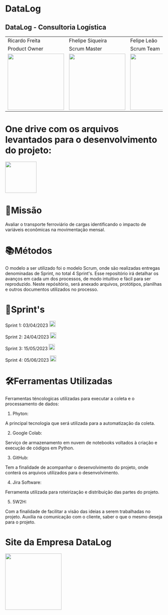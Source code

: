 # DataLog
<h2>DataLog - Consultoria Logística </h2>

<table>
  <tr>
   <td>Ricardo Freita</td>
    <td>Fhelipe Siqueira</td>
   <td>Felipe Leão</td>
   <td>Gabriella Lima</td>
   <td>Mariana Oliveira</td>
   <td>Rafael Lima</td>
   <td>Thiago Pereira</td>
 </tr>
 <tr>
   <td>Product Owner</td>
   <td>Scrum Master</td>
   <td>Scrum Team</td>
   <td>Scrum Team</td>
   <td>Scrum Team</td>
   <td>Scrum Team</td>
   <td>Scrum Team</td>
  </tr>
  </tr>
  <td><a href="https://www.linkedin.com/in/ricardo-freitas-959663174"><img src="https://user-images.githubusercontent.com/114450758/227744653-97acdb39-7778-48c6-bbb5-a9bb08a7f8d1.jpeg" width="180px"> </a></td>
  <td><a href="https://www.linkedin.com/in/fhelipesiqueira"><img src="https://user-images.githubusercontent.com/114450758/227744710-b9b475d4-c8a5-4b2f-8fa6-77049f0160ec.jpeg" width=180px"> </a> </td>
   <td><a href="https://www.linkedin.com/in/felipe-le%C3%A3o-ab11841b6"><img src="https://user-images.githubusercontent.com/114450758/227744624-308369f7-acca-4f8e-bd43-103495fd202b.jpeg" width="180px"> </a></td>
   <td><a href="https://www.linkedin.com/in/gabriella-fernanda-5473881a2"><img src="https://user-images.githubusercontent.com/114450758/204678438-a7581413-d6ea-48fb-ab1c-7813dc6f8f1c.jpg" width="180px"> </a></td>
   <td><a href="https://www.linkedin.com/in/mariana-oliveira-b35a59235"><img src="https://user-images.githubusercontent.com/114450758/227745093-b63d3ef5-54dd-48fe-b1a4-60100809598a.jpeg" width="180px"> </a></td>
   <td><a href="https://www.linkedin.com/in/rafael-lima-002022175"><img src="https://user-images.githubusercontent.com/114450758/227744440-bf60e5bb-7819-489d-8c4d-3c68cf4a6427.jpeg" width="180px"> </a></td>
   <td><a href="https://www.linkedin.com/in/thiago-pereira-594683174"><img src="https://user-images.githubusercontent.com/114450758/204685177-fb562021-6f64-49a1-95d2-285ab870b627.jpg" width="180px"> </a></td>
 
 </table>
 
   <h1> One drive com os arquivos levantados para o desenvolvimento do projeto:</h1>
  
  <a href="https://fatecspgov-my.sharepoint.com/:f:/r/personal/gabriella_santos12_fatec_sp_gov_br/Documents/API%20AGRO/2%20semestre?csf=1&web=1&e=E1kT4r"><img src="https://user-images.githubusercontent.com/114450758/204680162-f6940b1b-c19d-40b1-a808-de0334a9a109.png" width="100px"> </a>
  
<h1> 🎯Missão </h1>

Avaliar o transporte ferroviário de cargas identificando o impacto de variáveis econômicas na movimentação mensal.

<h1> 📚Métodos</h1>

O modelo a ser utilizado foi o modelo Scrum, onde são realizadas entregas denominadas de Sprint, no total 4 Sprint's. Esse repositório irá detalhar os avanços em cada um dos processos, de modo intuitivo e fácil para ser reproduzido. Neste repósitório, será anexado arquivos, protótipos, planilhas e outros documentos utilizados no processo.

<h1> 📅Sprint's</h1>

Sprint 1: 03/04/2023  <a href="https://fatecspgov-my.sharepoint.com/:f:/r/personal/gabriella_santos12_fatec_sp_gov_br/Documents/API%20AGRO/2%20semestre/Sprint%201?csf=1&web=1&e=IOBDut"><img src="https://user-images.githubusercontent.com/114450758/204683420-761be954-011f-4438-ace9-35381fa3009c.png" width="20px"> </a>

Sprint 2: 24/04/2023 <img src="https://user-images.githubusercontent.com/114450758/227748871-7f3a2abc-ab79-478e-a85e-f7fe3eb76bd1.png" width="20px"> </a> 

Sprint 3: 15/05/2023  <img src="https://user-images.githubusercontent.com/114450758/227748871-7f3a2abc-ab79-478e-a85e-f7fe3eb76bd1.png" width="20px"> </a> 

Sprint 4: 05/06/2023  <img src="https://user-images.githubusercontent.com/114450758/227748871-7f3a2abc-ab79-478e-a85e-f7fe3eb76bd1.png" width="20px"> </a> 

<h1>🛠️Ferramentas Utilizadas</h1>

Ferramentas téncologicas utilizadas para executar a coleta e o processamento de dados:</td>
  
1. Phyton:

A principal tecnologia que será utilizada para a automatização da coleta.
  
2. Google Colab:

Serviço de armazenamento em nuvem de notebooks voltados à criação e execução de códigos em Python.
  
3. GitHub:

Tem a finalidade de acompanhar o desenvolvimento do projeto, onde conterá os arquivos utilizados para o desenvolvimento.

4. Jira Software:

Ferramenta utilizada para roteirização e distribuição das partes do projeto.

5. 5W2H:

Com a finalidade de facilitar a visão das ideias a serem trabalhadas no projeto. Auxilia na comunicação com o cliente, saber o que o mesmo deseja para o projeto.
  
   <h1> Site da Empresa DataLog</h1>
   <td><a href="https://sites.google.com/view/api-datalog/p%C3%A1gina-inicial"><img src="https://user-images.githubusercontent.com/114450758/227745483-47273a00-7294-41db-b748-2bc6d2a8c478.jpeg" width="180px"> </a></td>
